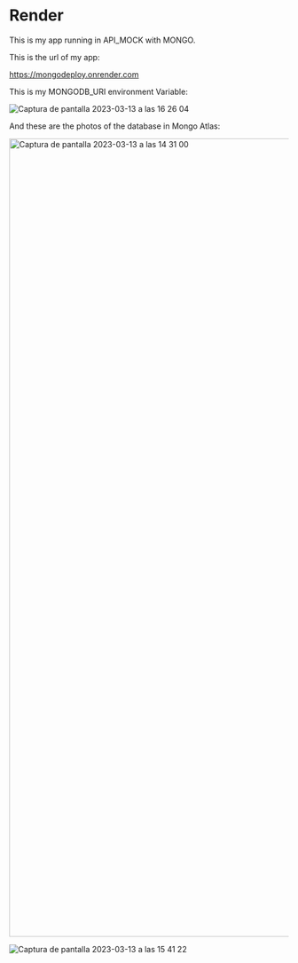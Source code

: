 # Render

This is my app running in API_MOCK with MONGO.

This is the url of my app:

https://mongodeploy.onrender.com

This is my MONGODB_URI environment Variable:


![Captura de pantalla 2023-03-13 a las 16 26 04](https://user-images.githubusercontent.com/107713900/224748696-af254206-5f44-43b9-9453-3275815b0c6b.png)



And these are the photos of the database in Mongo Atlas:


<img width="1439" alt="Captura de pantalla 2023-03-13 a las 14 31 00" src="https://user-images.githubusercontent.com/107713900/224738886-462de7e5-82f2-487b-92ff-1a12e0a07911.png">


![Captura de pantalla 2023-03-13 a las 15 41 22](https://user-images.githubusercontent.com/107713900/224738916-18a2a538-9950-4e16-8a44-d95441a84075.png)
